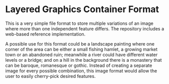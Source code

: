 # Layered Graphics Container Format

This is a very simple file format to store multiple variations of an image where more than one independent feature differs. The repository includes a web-based reference implementation.

A possible use for this format could be a landscape painting where one corner of the area can be either a small fishing hamlet, a growing market town or an abandoned ruin; meanwhile a river could have different water levels or a bridge; and on a hill in the background there is a monastery that can be baroque, romanesque or gothic. Instead of creating a separate image for every possible combination, this image format would allow the user to easily cherry-pick desired features.
